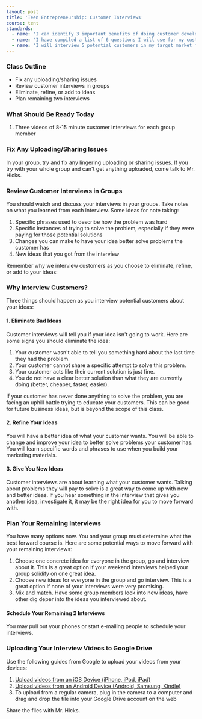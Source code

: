 ```yaml
---
layout: post
title: 'Teen Entrepreneurship: Customer Interviews'
course: tent
standards:
  - name: 'I can identify 3 important benefits of doing customer development interviews'
  - name: 'I have compiled a list of 6 questions I will use for my customer interviews'
  - name: 'I will interview 5 potential customers in my target market for customer development and feedback'
---
```


### Class Outline

* Fix any uploading/sharing issues
* Review customer interviews in groups
* Eliminate, refine, or add to ideas
* Plan remaining two interviews

### What Should Be Ready Today

1. Three videos of 8-15 minute customer interviews for each group member

### Fix Any Uploading/Sharing Issues

In your group, try and fix any lingering uploading or sharing issues. If you try with your whole group and can't get anything uploaded, come talk to Mr. Hicks.

### Review Customer Interviews in Groups

You should watch and discuss your interviews in your groups. Take notes on what you learned from each interview. Some ideas for note taking:

1. Specific phrases used to describe how the problem was hard
2. Specific instances of trying to solve the problem, especially if they were paying for those potential solutions
3. Changes you can make to have your idea better solve problems the customer has
4. New ideas that you got from the interview

Remember why we interview customers as you choose to eliminate, refine, or add to your ideas:

### Why Interview Customers?

Three things should happen as you interview potential customers about your ideas:

#### 1. Eliminate Bad Ideas

Customer interviews will tell you if your idea isn't going to work. Here are some signs you should eliminate the idea:

1. Your customer wasn't able to tell you something hard about the last time they had the problem.
2. Your customer cannot share a specific attempt to solve this problem.
3. Your customer acts like their current solution is just fine.
4. You do not have a clear better solution than what they are currently doing (better, cheaper, faster, easier). 

If your customer has never done anything to solve the problem, you are facing an uphill battle trying to educate your customers. This can be good for future business ideas, but is beyond the scope of this class. 

#### 2. Refine Your Ideas

You will have a better idea of what your customer wants. You will be able to change and improve your idea to better solve problems your customer has. You will learn specific words and phrases to use when you build your marketing materials.

#### 3. Give You New Ideas

Customer interviews are about learning what your customer wants. Talking about problems they will pay to solve is a great way to come up with new and better ideas. If you hear something in the interview that gives you another idea, investigate it, it may be the right idea for you to move forward with.


### Plan Your Remaining Interviews

You have many options now. You and your group must determine what the best forward course is. Here are some potential ways to move forward with your remaining interviews:

1. Choose one concrete idea for everyone in the group, go and interview about it. This is a great option if your weekend interviews helped your group solidify on one great idea.
2. Choose new ideas for everyone in the group and go interview. This is a great option if none of your interviews were very promising. 
3. Mix and match. Have some group members look into new ideas, have other dig deper into the ideas you interviewed about.

#### Schedule Your Remaining 2 Interviews

You may pull out your phones or start e-mailing people to schedule your interviews.

### Uploading Your Interview Videos to Google Drive

Use the following guides from Google to upload your videos from your devices:

1. [Upload videos from an iOS Device (iPhone, iPod, iPad)](https://support.google.com/drive/answer/2763076?hl=en) 
2. [Upload videos from an Android Device (Android, Samsung, Kindle)](https://support.google.com/drive/answer/2763724?hl=en)
3. To upload from a regular camera, plug in the camera to a computer and drag and drop the file into your Google Drive account on the web

Share the files with Mr. Hicks.